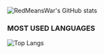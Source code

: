 ![RedMeansWar's GitHub stats](https://github-readme-stats-gold-psi.vercel.app/api?username=RedMeansWar&show_icons=true&theme=tokyonight)
### MOST USED LANGUAGES
![Top Langs](https://github-readme-stats-gold-psi.vercel.app/api/top-langs/?username=RedMeansWar)
